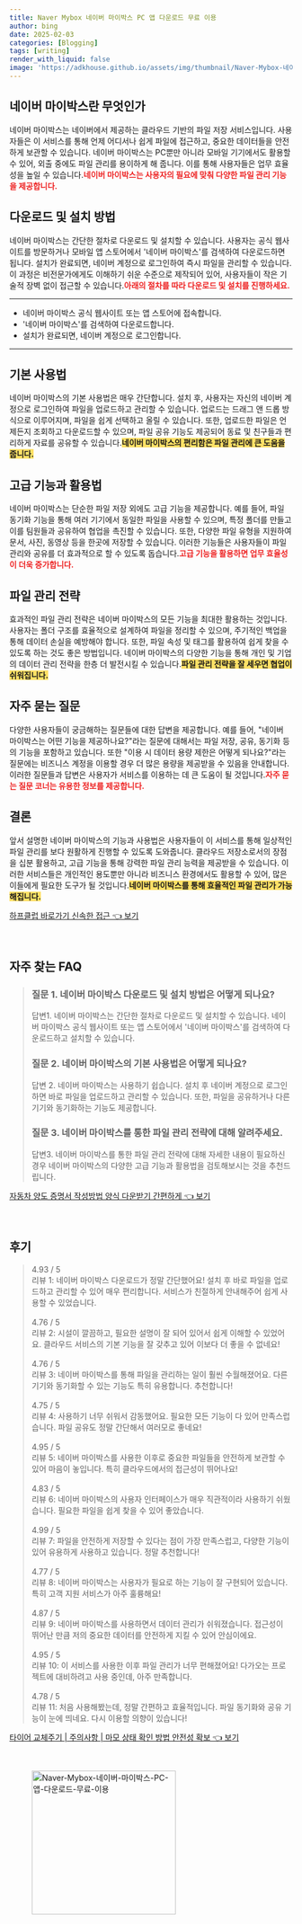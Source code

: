 ```yaml
---
title: Naver Mybox 네이버 마이박스 PC 앱 다운로드 무료 이용
author: bing
date: 2025-02-03
categories: [Blogging]
tags: [writing]
render_with_liquid: false
image: 'https://adkhouse.github.io/assets/img/thumbnail/Naver-Mybox-네이버-마이박스-PC-앱-다운로드-무료-이용.webp'
---
```



<h2 id='네이버 마이박스란 무엇인가'>네이버 마이박스란 무엇인가</h2>

<p>네이버 마이박스는 네이버에서 제공하는 클라우드 기반의 파일 저장 서비스입니다. 사용자들은 이 서비스를 통해 언제 어디서나 쉽게 파일에 접근하고, 중요한 데이터들을 안전하게 보관할 수 있습니다. 네이버 마이박스는 PC뿐만 아니라 모바일 기기에서도 활용할 수 있어, 외출 중에도 파일 관리를 용이하게 해 줍니다. 이를 통해 사용자들은 업무 효율성을 높일 수 있습니다.<b><span style="color: #ee2323;">네이버 마이박스는 사용자의 필요에 맞춰 다양한 파일 관리 기능을 제공합니다.</span></b></p>

<h2 id='다운로드 및 설치 방법'>다운로드 및 설치 방법</h2>

<p>네이버 마이박스는 간단한 절차로 다운로드 및 설치할 수 있습니다. 사용자는 공식 웹사이트를 방문하거나 모바일 앱 스토어에서 '네이버 마이박스'를 검색하여 다운로드하면 됩니다. 설치가 완료되면, 네이버 계정으로 로그인하여 즉시 파일을 관리할 수 있습니다. 이 과정은 비전문가에게도 이해하기 쉬운 수준으로 제작되어 있어, 사용자들이 작은 기술적 장벽 없이 접근할 수 있습니다.<b><span style="color: #ee2323;">아래의 절차를 따라 다운로드 및 설치를 진행하세요.</span></b></p>

<hr />

<ul>
    <li>네이버 마이박스 공식 웹사이트 또는 앱 스토어에 접속합니다.</li>
    <li>'네이버 마이박스'를 검색하여 다운로드합니다.</li>
    <li>설치가 완료되면, 네이버 계정으로 로그인합니다.</li>
</ul>

<hr />

<h2 id='기본 사용법'>기본 사용법</h2>

<p>네이버 마이박스의 기본 사용법은 매우 간단합니다. 설치 후, 사용자는 자신의 네이버 계정으로 로그인하여 파일을 업로드하고 관리할 수 있습니다. 업로드는 드래그 앤 드롭 방식으로 이루어지며, 파일을 쉽게 선택하고 올릴 수 있습니다. 또한, 업로드한 파일은 언제든지 조회하고 다운로드할 수 있으며, 파일 공유 기능도 제공되어 동료 및 친구들과 편리하게 자료를 공유할 수 있습니다.<b><span style="background-color: #ffe066;">네이버 마이박스의 편리함은 파일 관리에 큰 도움을 줍니다.</span></b></p>

<h2 id='고급 기능과 활용법'>고급 기능과 활용법</h2>

<p>네이버 마이박스는 단순한 파일 저장 외에도 고급 기능을 제공합니다. 예를 들어, 파일 동기화 기능을 통해 여러 기기에서 동일한 파일을 사용할 수 있으며, 특정 폴더를 만들고 이를 팀원들과 공유하여 협업을 촉진할 수 있습니다. 또한, 다양한 파일 유형을 지원하여 문서, 사진, 동영상 등을 한곳에 저장할 수 있습니다. 이러한 기능들은 사용자들이 파일 관리와 공유를 더 효과적으로 할 수 있도록 돕습니다.<b><span style="color: #ee2323;">고급 기능을 활용하면 업무 효율성이 더욱 증가합니다.</span></b></p>

<h2 id='파일 관리 전략'>파일 관리 전략</h2>

<p>효과적인 파일 관리 전략은 네이버 마이박스의 모든 기능을 최대한 활용하는 것입니다. 사용자는 폴더 구조를 효율적으로 설계하여 파일을 정리할 수 있으며, 주기적인 백업을 통해 데이터 손실을 예방해야 합니다. 또한, 파일 속성 및 태그를 활용하여 쉽게 찾을 수 있도록 하는 것도 좋은 방법입니다. 네이버 마이박스의 다양한 기능을 통해 개인 및 기업의 데이터 관리 전략을 한층 더 발전시킬 수 있습니다.<b><span style="background-color: #ffe066;">파일 관리 전략을 잘 세우면 협업이 쉬워집니다.</span></b></p>

<h2 id='자주 묻는 질문'>자주 묻는 질문</h2>

<p>다양한 사용자들이 궁금해하는 질문들에 대한 답변을 제공합니다. 예를 들어, "네이버 마이박스는 어떤 기능을 제공하나요?"라는 질문에 대해서는 파일 저장, 공유, 동기화 등의 기능을 포함하고 있습니다. 또한 "이용 시 데이터 용량 제한은 어떻게 되나요?"라는 질문에는 비즈니스 계정을 이용할 경우 더 많은 용량을 제공받을 수 있음을 안내합니다. 이러한 질문들과 답변은 사용자가 서비스를 이용하는 데 큰 도움이 될 것입니다.<b><span style="color: #ee2323;">자주 묻는 질문 코너는 유용한 정보를 제공합니다.</span></b></p>

<h2 id='결론'>결론</h2>

<p>앞서 설명한 네이버 마이박스의 기능과 사용법은 사용자들이 이 서비스를 통해 일상적인 파일 관리를 보다 원활하게 진행할 수 있도록 도와줍니다. 클라우드 저장소로서의 장점을 십분 활용하고, 고급 기능을 통해 강력한 파일 관리 능력을 제공받을 수 있습니다. 이러한 서비스들은 개인적인 용도뿐만 아니라 비즈니스 환경에서도 활용할 수 있어, 많은 이들에게 필요한 도구가 될 것입니다.<b><span style="background-color: #ffe066;">네이버 마이박스를 통해 효율적인 파일 관리가 가능해집니다.</span></b></p>


<p><a class="click-button" title="하프클럽 바로가기 신속한 접근" href="https://adkhouse.github.io/posts/%ED%95%98%ED%94%84%ED%81%B4%EB%9F%BD-%EB%B0%94%EB%A1%9C%EA%B0%80%EA%B8%B0-%EC%8B%A0%EC%86%8D%ED%95%9C-%EC%A0%91%EA%B7%BC/" rel="dofollow">하프클럽 바로가기 신속한 접근 👈 보기</a></p><br>
<h2 id='자주_찾는_FAQ'>자주 찾는 FAQ</h2>
<div itemscope="" itemtype="https://schema.org/FAQPage"> 
<blockquote> 
<div itemscope="" itemprop="mainEntity" itemtype="https://schema.org/Question"> 
<h3 itemprop="name">질문 1. 네이버 마이박스 다운로드 및 설치 방법은 어떻게 되나요?</h3> 
<div itemscope="" itemprop="acceptedAnswer" itemtype="https://schema.org/Answer"> 
<span itemprop="text"> 
<p>답변1. 네이버 마이박스는 간단한 절차로 다운로드 및 설치할 수 있습니다. 네이버 마이박스 공식 웹사이트 또는 앱 스토어에서 '네이버 마이박스'를 검색하여 다운로드하고 설치할 수 있습니다.</p> 
</span> 
</div> 
</div> 
<div itemscope="" itemprop="mainEntity" itemtype="https://schema.org/Question"> 
<h3 itemprop="name">질문 2. 네이버 마이박스의 기본 사용법은 어떻게 되나요?</h3> 
<div itemscope="" itemprop="acceptedAnswer" itemtype="https://schema.org/Answer"> 
<span itemprop="text"> 
<p>답변 2. 네이버 마이박스는 사용하기 쉽습니다. 설치 후 네이버 계정으로 로그인하면 바로 파일을 업로드하고 관리할 수 있습니다. 또한, 파일을 공유하거나 다른 기기와 동기화하는 기능도 제공합니다.</p> 
</span> 
</div> 
</div> 
<div itemscope="" itemprop="mainEntity" itemtype="https://schema.org/Question"> 
<h3 itemprop="name">질문 3. 네이버 마이박스를 통한 파일 관리 전략에 대해 알려주세요.</h3> 
<div itemscope="" itemprop="acceptedAnswer" itemtype="https://schema.org/Answer"> 
<span itemprop="text"> 
<p>답변3. 네이버 마이박스를 통한 파일 관리 전략에 대해 자세한 내용이 필요하신 경우 네이버 마이박스의 다양한 고급 기능과 활용법을 검토해보시는 것을 추천드립니다.</p> 
</span> 
</div> 
</div> 
</blockquote> 
</div>
<p><a class="click-button" title="자동차 양도 증명서 작성방법 양식 다운받기 간편하게" href="https://adkhouse.github.io/posts/%EC%9E%90%EB%8F%99%EC%B0%A8-%EC%96%91%EB%8F%84-%EC%A6%9D%EB%AA%85%EC%84%9C-%EC%9E%91%EC%84%B1%EB%B0%A9%EB%B2%95-%EC%96%91%EC%8B%9D-%EB%8B%A4%EC%9A%B4%EB%B0%9B%EA%B8%B0-%EA%B0%84%ED%8E%B8%ED%95%98%EA%B2%8C/" rel="dofollow">자동차 양도 증명서 작성방법 양식 다운받기 간편하게 👈 보기</a></p><br>
<h2 id='후기'>후기</h2>
<div itemscope itemtype="https://schema.org/Product">
  <blockquote>
  <div itemprop="review" itemscope itemtype="https://schema.org/Review">
      <div itemprop="reviewRating" itemscope itemtype="https://schema.org/Rating"> <span itemprop="ratingValue">4.93</span> / <span itemprop="bestRating">5</span> </div>
      <span itemprop="reviewBody">리뷰 1: 네이버 마이박스 다운로드가 정말 간단했어요! 설치 후 바로 파일을 업로드하고 관리할 수 있어 매우 편리합니다. 서비스가 친절하게 안내해주어 쉽게 사용할 수 있었습니다.</span>
  </div>
  <br>
  <div itemprop="review" itemscope itemtype="https://schema.org/Review">
      <div itemprop="reviewRating" itemscope itemtype="https://schema.org/Rating"> <span itemprop="ratingValue">4.76</span> / <span itemprop="bestRating">5</span> </div>
      <span itemprop="reviewBody">리뷰 2: 시설이 깔끔하고, 필요한 설명이 잘 되어 있어서 쉽게 이해할 수 있었어요. 클라우드 서비스의 기본 기능을 잘 갖추고 있어 이보다 더 좋을 수 없네요!</span>
  </div>
  <br>
  <div itemprop="review" itemscope itemtype="https://schema.org/Review">
      <div itemprop="reviewRating" itemscope itemtype="https://schema.org/Rating"> <span itemprop="ratingValue">4.76</span> / <span itemprop="bestRating">5</span> </div>
      <span itemprop="reviewBody">리뷰 3: 네이버 마이박스를 통해 파일을 관리하는 일이 훨씬 수월해졌어요. 다른 기기와 동기화할 수 있는 기능도 특히 유용합니다. 추천합니다!</span>
  </div>
  <br>
  <div itemprop="review" itemscope itemtype="https://schema.org/Review">
      <div itemprop="reviewRating" itemscope itemtype="https://schema.org/Rating"> <span itemprop="ratingValue">4.75</span> / <span itemprop="bestRating">5</span> </div>
      <span itemprop="reviewBody">리뷰 4: 사용하기 너무 쉬워서 감동했어요. 필요한 모든 기능이 다 있어 만족스럽습니다. 파일 공유도 정말 간단해서 여러모로 좋네요!</span>
  </div>
  <br>
  <div itemprop="review" itemscope itemtype="https://schema.org/Review">
      <div itemprop="reviewRating" itemscope itemtype="https://schema.org/Rating"> <span itemprop="ratingValue">4.95</span> / <span itemprop="bestRating">5</span> </div>
      <span itemprop="reviewBody">리뷰 5: 네이버 마이박스를 사용한 이후로 중요한 파일들을 안전하게 보관할 수 있어 마음이 놓입니다. 특히 클라우드에서의 접근성이 뛰어나요!</span>
  </div>
  <br>
  <div itemprop="review" itemscope itemtype="https://schema.org/Review">
      <div itemprop="reviewRating" itemscope itemtype="https://schema.org/Rating"> <span itemprop="ratingValue">4.83</span> / <span itemprop="bestRating">5</span> </div>
      <span itemprop="reviewBody">리뷰 6: 네이버 마이박스의 사용자 인터페이스가 매우 직관적이라 사용하기 쉬웠습니다. 필요한 파일을 쉽게 찾을 수 있어 좋았습니다.</span>
  </div>
  <br>
  <div itemprop="review" itemscope itemtype="https://schema.org/Review">
      <div itemprop="reviewRating" itemscope itemtype="https://schema.org/Rating"> <span itemprop="ratingValue">4.99</span> / <span itemprop="bestRating">5</span> </div>
      <span itemprop="reviewBody">리뷰 7: 파일을 안전하게 저장할 수 있다는 점이 가장 만족스럽고, 다양한 기능이 있어 유용하게 사용하고 있습니다. 정말 추천합니다!</span>
  </div>
  <br>
  <div itemprop="review" itemscope itemtype="https://schema.org/Review">
      <div itemprop="reviewRating" itemscope itemtype="https://schema.org/Rating"> <span itemprop="ratingValue">4.77</span> / <span itemprop="bestRating">5</span> </div>
      <span itemprop="reviewBody">리뷰 8: 네이버 마이박스는 사용자가 필요로 하는 기능이 잘 구현되어 있습니다. 특히 고객 지원 서비스가 아주 훌륭해요!</span>
  </div>
  <br>
  <div itemprop="review" itemscope itemtype="https://schema.org/Review">
      <div itemprop="reviewRating" itemscope itemtype="https://schema.org/Rating"> <span itemprop="ratingValue">4.87</span> / <span itemprop="bestRating">5</span> </div>
      <span itemprop="reviewBody">리뷰 9: 네이버 마이박스를 사용하면서 데이터 관리가 쉬워졌습니다. 접근성이 뛰어난 만큼 저의 중요한 데이터를 안전하게 지킬 수 있어 안심이에요.</span>
  </div>
  <br>
  <div itemprop="review" itemscope itemtype="https://schema.org/Review">
      <div itemprop="reviewRating" itemscope itemtype="https://schema.org/Rating"> <span itemprop="ratingValue">4.95</span> / <span itemprop="bestRating">5</span> </div>
      <span itemprop="reviewBody">리뷰 10: 이 서비스를 사용한 이후 파일 관리가 너무 편해졌어요! 다가오는 프로젝트에 대비하려고 사용 중인데, 아주 만족합니다.</span>
  </div>
  <br>
  <div itemprop="review" itemscope itemtype="https://schema.org/Review">
      <div itemprop="reviewRating" itemscope itemtype="https://schema.org/Rating"> <span itemprop="ratingValue">4.78</span> / <span itemprop="bestRating">5</span> </div>
      <span itemprop="reviewBody">리뷰 11: 처음 사용해봤는데, 정말 간편하고 효율적입니다. 파일 동기화와 공유 기능이 눈에 띄네요. 다시 이용할 의향이 있습니다!</span>
  </div>
  </blockquote>
</div>
<p><a class="click-button" title="타이어 교체주기 | 주의사항 | 마모 상태 확인 방법 안전성 확보" href="https://adkhouse.github.io/posts/%ED%83%80%EC%9D%B4%EC%96%B4-%EA%B5%90%EC%B2%B4%EC%A3%BC%EA%B8%B0-%EC%A3%BC%EC%9D%98%EC%82%AC%ED%95%AD-%EB%A7%88%EB%AA%A8-%EC%83%81%ED%83%9C-%ED%99%95%EC%9D%B8-%EB%B0%A9%EB%B2%95-%EC%95%88%EC%A0%84%EC%84%B1-%ED%99%95%EB%B3%B4/" rel="dofollow">타이어 교체주기 | 주의사항 | 마모 상태 확인 방법 안전성 확보 👈 보기</a></p><br>
<figure class="image"><img src="https://adkhouse.github.io/assets/img/thumbnail/Naver-Mybox-네이버-마이박스-PC-앱-다운로드-무료-이용.webp" alt="Naver-Mybox-네이버-마이박스-PC-앱-다운로드-무료-이용" width="256" height="256"></figure>
